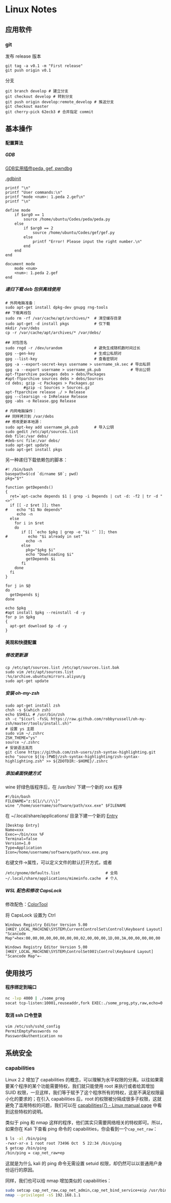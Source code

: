 # Linux Notes

## 应用软件

### git

发布 release 版本

```shell
git tag -a v0.1 -m "First release"
git push origin v0.1
```

分支

```shell
git branch develop # 建立分支
git checkout develop # 转到分支
git push origin develop:remote_develop # 推送分支
git checkout master
git cherry-pick 62ecb3 # 合并指定 commit
```



## 基本操作

#### 配置算法

##### GDB

[GDB实用插件peda, gef, pwndbg](https://www.jianshu.com/p/94a71af2022a)

[.gdbinit](https://www.cse.unsw.edu.au/~learn/debugging/modules/gdb_init_file/)

```
printf "\n"
printf "User commands:\n" 
printf "mode <num>: 1.peda 2.gef\n"
printf "\n"

define mode
    if $arg0 == 1
        source /home/ubuntu/Codes/peda/peda.py
    else
        if $arg0 == 2
            source /home/ubuntu/Codes/gef/gef.py
        else
            printf "Error! Please input the right number.\n"
        end
    end
end

document mode
    mode <num>
    <num>: 1.peda 2.gef
end
```



##### 递归下载 deb 包供离线使用

```shell
# 外网电脑准备：
sudo apt-get install dpkg-dev gnupg rng-tools
## 下载离线包
sudo rm -rf /var/cache/apt/archives/*  # 清空缓存目录
sudo apt-get -d install pkgs           # 仅下载 
mkdir /var/debs
cp -r /var/cache/apt/archives/* /var/debs/

## 对包签名
sudo rngd -r /dev/urandom              # 避免生成随机数时间过长
gpg --gen-key                          # 生成公私钥对
gpg --list-key                         # 查看密钥对
gpg -a --export-secret-keys username > username_sk.sec # 导出私钥
gpg -a --export username > username_pk.pub             # 导出公钥
apt-ftparchive packages debs > debs/Packages
#apt-ftparchive sources debs > debs/Sources
cd debs; gzip -c Packages > Packages.gz
        #gzip -c Sources > Sources.gz
apt-ftparchive release ./ > Release
gpg --clearsign -o InRelease Release
gpg -abs -o Release.gpg Release

# 内网电脑操作：
## 同样拷贝到 /var/debs
## 修改更新本地源：
sudo apt-key add username_pk.pub       # 导入公钥
sudo gedit /etc/apt/sources.list
deb file:/var debs/
#deb-src file:/var debs/
sudo apt-get update
sudo apt-get install pkgs
```

另一种递归下载依赖包的脚本：

```shell
#! /bin/bash
basepath=$(cd `dirname $0`; pwd)
pkg="$*"

function getDepends()
{
  ret=`apt-cache depends $1 | grep -i Depends | cut -d: -f2 | tr -d "<>"`
  if [[ -z $ret ]]; then
#    echo "$1 No depends"
     echo -n
  else
    for i in $ret
    do
       if [[ `echo $pkg | grep -e "$i "` ]]; then
#         echo "$i already in set"
         echo -n
       else
         pkg="$pkg $i"
         echo "Downloading $i"
         getDepends $i
       fi
    done
  fi
}

for j in $@
do
  getDepends $j
done

echo $pkg
#apt install $pkg --reinstall -d -y
for p in $pkg
{
  apt-get download $p -d -y
}
```

#### 美观和快捷配置

##### 修改更新源

```shell
cp /etc/apt/sources.list /etc/apt/sources.list.bak
sudo vim /etc/apt/sources.list
:%s/archive.ubuntu/mirrors.aliyun/g
sudo apt-get update
```

##### 安装 oh-my-zsh

```shell
sudo apt-get install zsh
chsh -s $(which zsh)
echo $SHELL # /usr/bin/zsh
sh -c "$(curl -fsSL https://raw.github.com/robbyrussell/oh-my-zsh/master/tools/install.sh)"
# 设置 ys 主题
sudo vim ~/.zshrc
ZSH_THEME="ys"
source ~/.zshrc
# 安装语法高亮
git clone https://github.com/zsh-users/zsh-syntax-highlighting.git
echo "source ${(q-)PWD}/zsh-syntax-highlighting/zsh-syntax-highlighting.zsh" >> ${ZDOTDIR:-$HOME}/.zshrc
```

##### 添加桌面快捷方式

wine 好绿色版程序后，在 /usr/bin/ 下建一个新的 xxx 程序

``` shell
#!/bin/bash  
FILENAME="z:${1//\//\\}"
wine "/home/username/software/path/xxx.exe" $FILENAME
```

在 ~/.local/share/applications/ 目录下建一个新的 [Entry](https://developer.gnome.org/desktop-entry-spec/)

```
[Desktop Entry]
Name=xxx
Exec=~/bin/xxx %F
Terminal=false
Version=1.0
Type=Application
Icon=/home/username/software/path/xxx.exe.png
```

右键文件->属性，可以定义文件的默认打开方式，或者

```shell
/etc/gnome/defaults.list                    # 全局
~/.local/share/applications/mimeinfo.cache  # 个人
```

##### WSL 配色和修改 CapsLock

修改配色：[ColorTool](https://links.jianshu.com/go?to=https%3A%2F%2Fgithub.com%2Fmicrosoft%2Fterminal%2Freleases%2Ftag%2F1708.14008) 

将 CapsLock 设置为 Ctrl

```install
Windows Registry Editor Version 5.00
[HKEY_LOCAL_MACHINE\SYSTEM\CurrentControlSet\Control\Keyboard Layout]
"Scancode Map"=hex:00,00,00,00,00,00,00,00,02,00,00,00,1D,00,3A,00,00,00,00,00
```

```uninstall
Windows Registry Editor Version 5.00
[HKEY_LOCAL_MACHINE\SYSTEM\ControlSet001\Control\Keyboard Layout]
"Scancode Map"=-
```

## 使用技巧

#### 程序绑定到端口

```bash
nc -lvp 4000 | ./some_prog
socat tcp-listen:10001,reuseaddr,fork EXEC:./some_prog,pty,raw,echo=0
```

#### 取消 ssh 口令登录

```bash
vim /etc/ssh/sshd_config 
PermitEmptyPasswords no
PasswordAuthentication no
```

## 系统安全

### capabilities

Linux  2.2 增加了 capabilities 的概念，可以理解为水平权限的分离。以往如果需要某个程序的某个功能需要特权，我们就只能使用 root 来执行或者给其增加 SUID 权限，一旦这样，我们等于赋予了这个程序所有的特权，这是不满足权限最小化的要求的；在引入 capabilities 后，root 的权限被分隔成很多子权限，这就避免了滥用特权的问题，我们可以在 [capabilities(7) - Linux manual page](http://man7.org/linux/man-pages/man7/capabilities.7.html) 中看到这些特权的说明。

类似于 ping 和 nmap 这样的程序，他们其实只需要网络相关的特权即可。所以，如果你在 Kali 下查看 ping 命令的 capabilities，你会看到一个`cap_net_raw`：

```bash
$ ls -al /bin/ping
-rwxr-xr-x 1 root root 73496 Oct  5 22:34 /bin/ping
$ getcap /bin/ping
/bin/ping = cap_net_raw+ep
```

这就是为什么 kali 的 ping 命令无需设置 setuid 权限，却仍然可以以普通用户身份运行的原因。

同样，我们也可以给 nmap 增加类似的 capabilities：

```bash
sudo setcap cap_net_raw,cap_net_admin,cap_net_bind_service+eip /usr/bin/nmap
nmap --privileged -sS 192.168.1.1
```